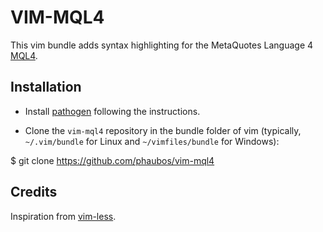# VIM-MQL4 #

This vim bundle adds syntax highlighting for the MetaQuotes Language 4 [MQL4](http://docs.mql4.com/).

## Installation ##

- Install [pathogen](https://github.com/tpope/vim-pathogen) following the instructions.

- Clone the `vim-mql4` repository in the bundle folder of vim (typically, `~/.vim/bundle` for Linux and `~/vimfiles/bundle` for Windows):

$ git clone https://github.com/phaubos/vim-mql4 

## Credits ##

Inspiration from [vim-less](https://github.com/groenewege/vim-less).
